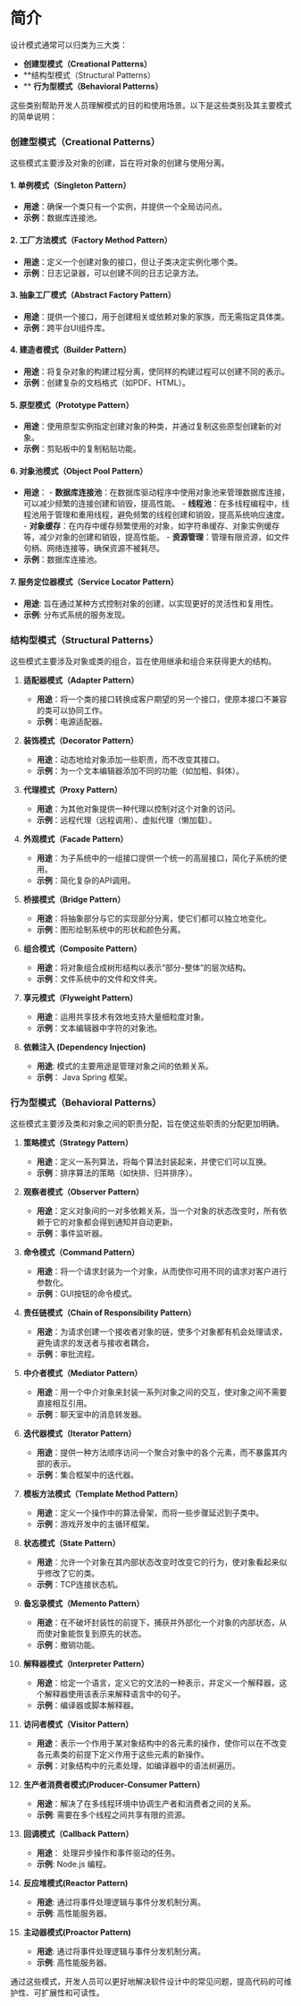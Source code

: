 # 简介

设计模式通常可以归类为三大类：
- **创建型模式（Creational Patterns）**
- **结构型模式（Structural Patterns）
- ** **行为型模式（Behavioral Patterns）**

这些类别帮助开发人员理解模式的目的和使用场景。以下是这些类别及其主要模式的简单说明：

### 创建型模式（Creational Patterns）

这些模式主要涉及对象的创建，旨在将对象的创建与使用分离。

#### 1. **单例模式（Singleton Pattern）**
   - **用途**：确保一个类只有一个实例，并提供一个全局访问点。
   - **示例**：数据库连接池。

#### 2. **工厂方法模式（Factory Method Pattern）**
   - **用途**：定义一个创建对象的接口，但让子类决定实例化哪个类。
   - **示例**：日志记录器，可以创建不同的日志记录方法。

#### 3. **抽象工厂模式（Abstract Factory Pattern）**
   - **用途**：提供一个接口，用于创建相关或依赖对象的家族，而无需指定具体类。
   - **示例**：跨平台UI组件库。

#### 4. **建造者模式（Builder Pattern）**
   - **用途**：将复杂对象的构建过程分离，使同样的构建过程可以创建不同的表示。
   - **示例**：创建复杂的文档格式（如PDF、HTML）。

#### 5. **原型模式（Prototype Pattern）**
   - **用途**：使用原型实例指定创建对象的种类，并通过复制这些原型创建新的对象。
   - **示例**：剪贴板中的复制粘贴功能。

#### 6. **对象池模式（Object Pool Pattern）**
   - **用途**：
	- **数据库连接池**：在数据库驱动程序中使用对象池来管理数据库连接，可以减少频繁的连接创建和销毁，提高性能。
	- **线程池**：在多线程编程中，线程池用于管理和重用线程，避免频繁的线程创建和销毁，提高系统响应速度。
	- **对象缓存**：在内存中缓存频繁使用的对象，如字符串缓存、对象实例缓存等，减少对象的创建和销毁，提高性能。
	- **资源管理**：管理有限资源，如文件句柄、网络连接等，确保资源不被耗尽。
   - **示例**：数据库连接池。
   
   #### 7.  **服务定位器模式（Service Locator Pattern）**
 - **用途**: 旨在通过某种方式控制对象的创建，以实现更好的灵活性和复用性。
 - **示例**: 分布式系统的服务发现。
 
### 结构型模式（Structural Patterns）

这些模式主要涉及对象或类的组合，旨在使用继承和组合来获得更大的结构。

1. **适配器模式（Adapter Pattern）**
   - **用途**：将一个类的接口转换成客户期望的另一个接口，使原本接口不兼容的类可以协同工作。
   - **示例**：电源适配器。

2. **装饰模式（Decorator Pattern）**
   - **用途**：动态地给对象添加一些职责，而不改变其接口。
   - **示例**：为一个文本编辑器添加不同的功能（如加粗、斜体）。

3. **代理模式（Proxy Pattern）**
   - **用途**：为其他对象提供一种代理以控制对这个对象的访问。
   - **示例**：远程代理（远程调用）、虚拟代理（懒加载）。

4. **外观模式（Facade Pattern）**
   - **用途**：为子系统中的一组接口提供一个统一的高层接口，简化子系统的使用。
   - **示例**：简化复杂的API调用。

5. **桥接模式（Bridge Pattern）**
   - **用途**：将抽象部分与它的实现部分分离，使它们都可以独立地变化。
   - **示例**：图形绘制系统中的形状和颜色分离。

6. **组合模式（Composite Pattern）**
   - **用途**：将对象组合成树形结构以表示“部分-整体”的层次结构。
   - **示例**：文件系统中的文件和文件夹。

7. **享元模式（Flyweight Pattern）**
   - **用途**：运用共享技术有效地支持大量细粒度对象。
   - **示例**：文本编辑器中字符的对象池。

8. **依赖注入 (Dependency Injection)**
   - **用途**: 模式的主要用途是管理对象之间的依赖关系。
   - **示例**： Java Spring 框架。

### 行为型模式（Behavioral Patterns）

这些模式主要涉及类和对象之间的职责分配，旨在使这些职责的分配更加明确。

1. **策略模式（Strategy Pattern）**
   - **用途**：定义一系列算法，将每个算法封装起来，并使它们可以互换。
   - **示例**：排序算法的策略（如快排、归并排序）。

2. **观察者模式（Observer Pattern）**
   - **用途**：定义对象间的一对多依赖关系，当一个对象的状态改变时，所有依赖于它的对象都会得到通知并自动更新。
   - **示例**：事件监听器。

3. **命令模式（Command Pattern）**
   - **用途**：将一个请求封装为一个对象，从而使你可用不同的请求对客户进行参数化。
   - **示例**：GUI按钮的命令模式。

4. **责任链模式（Chain of Responsibility Pattern）**
   - **用途**：为请求创建一个接收者对象的链，使多个对象都有机会处理请求，避免请求的发送者与接收者耦合。
   - **示例**：审批流程。

5. **中介者模式（Mediator Pattern）**
   - **用途**：用一个中介对象来封装一系列对象之间的交互，使对象之间不需要直接相互引用。
   - **示例**：聊天室中的消息转发器。

6. **迭代器模式（Iterator Pattern）**
   - **用途**：提供一种方法顺序访问一个聚合对象中的各个元素，而不暴露其内部的表示。
   - **示例**：集合框架中的迭代器。

7. **模板方法模式（Template Method Pattern）**
   - **用途**：定义一个操作中的算法骨架，而将一些步骤延迟到子类中。
   - **示例**：游戏开发中的主循环框架。

8. **状态模式（State Pattern）**
   - **用途**：允许一个对象在其内部状态改变时改变它的行为，使对象看起来似乎修改了它的类。
   - **示例**：TCP连接状态机。

9. **备忘录模式（Memento Pattern）**
   - **用途**：在不破坏封装性的前提下，捕获并外部化一个对象的内部状态，从而使对象能恢复到原先的状态。
   - **示例**：撤销功能。

10. **解释器模式（Interpreter Pattern）**
    - **用途**：给定一个语言，定义它的文法的一种表示，并定义一个解释器，这个解释器使用该表示来解释语言中的句子。
    - **示例**：编译器或脚本解释器。

11. **访问者模式（Visitor Pattern）**
    - **用途**：表示一个作用于某对象结构中的各元素的操作，使你可以在不改变各元素类的前提下定义作用于这些元素的新操作。
    - **示例**：对象结构中的元素处理，如编译器中的语法树遍历。

 12. **生产者消费者模式(Producer-Consumer Pattern）**
	 - **用途**：解决了在多线程环境中协调生产者和消费者之间的关系。
	 - **示例**:  需要在多个线程之间共享有限的资源。

13. **回调模式（Callback Pattern）**
	-  **用途**： 处理异步操作和事件驱动的任务。
	- **示例**:  Node.js 编程。
	
14. **反应堆模式(Reactor Pattern)**
	- **用途**: 通过将事件处理逻辑与事件分发机制分离。
	- **示例**: 高性能服务器。
	
15. **主动器模式(Proactor Pattern)**
	- **用途**: 通过将事件处理逻辑与事件分发机制分离。
	- **示例**: 高性能服务器。

通过这些模式，开发人员可以更好地解决软件设计中的常见问题，提高代码的可维护性、可扩展性和可读性。